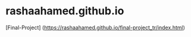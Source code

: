 # rashaahamed.github.io

[Final-Project] (https://rashaahamed.github.io/final-project_tr/index.html)
